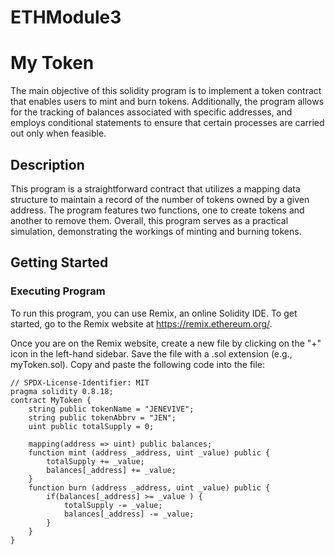 # ETHModule3
# My Token

The main objective of this solidity program is to implement a token contract that enables users to mint and burn tokens. Additionally, the program allows for the tracking of balances associated with specific addresses, and employs conditional statements to ensure that certain processes are carried out only when feasible.

## Description

This program is a straightforward contract that utilizes a mapping data structure to maintain a record of the number of tokens owned by a given address. The program features two functions, one to create tokens and another to remove them. Overall, this program serves as a practical simulation, demonstrating the workings of minting and burning tokens.

## Getting Started

### Executing Program

To run this program, you can use Remix, an online Solidity IDE. To get started, go to the Remix website at https://remix.ethereum.org/.

Once you are on the Remix website, create a new file by clicking on the "+" icon in the left-hand sidebar. Save the file with a .sol extension (e.g., myToken.sol). Copy and paste the following code into the file:

```solidity
// SPDX-License-Identifier: MIT
pragma solidity 0.8.18;
contract MyToken {
    string public tokenName = "JENEVIVE";
    string public tokenAbbrv = "JEN";
    uint public totalSupply = 0;
    
    mapping(address => uint) public balances;
    function mint (address _address, uint _value) public {
        totalSupply += _value;
        balances[_address] += _value;
    }
    function burn (address _address, uint _value) public {
        if(balances[_address] >= _value ) {
            totalSupply -= _value;
            balances[_address] -= _value;
        }
    }
}
